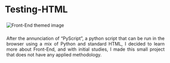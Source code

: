 # Testing-HTML
<!DOCTYPE html>
<html lang="en">
    <style>
        img {
            max-width: 500px; 
            margin: 5px;
        }
        p {
            text-align: justify;
            max-width: 500px;
            padding: 5px
        }
    </style>
    <body>
        <section>
            <img src="https://www.datocms-assets.com/14946/1590690690-front-end.jpg" alt="Front-End themed image">
            <br>
            <p>After the annunciation of “PyScript”, a python script that can be run in the browser using a mix of Python and standard HTML, I decided to learn more about Front-End, and with initial studies, I made this small project that does not have any applied methodology.
            </p>
        </section>
    </body>
</html>
